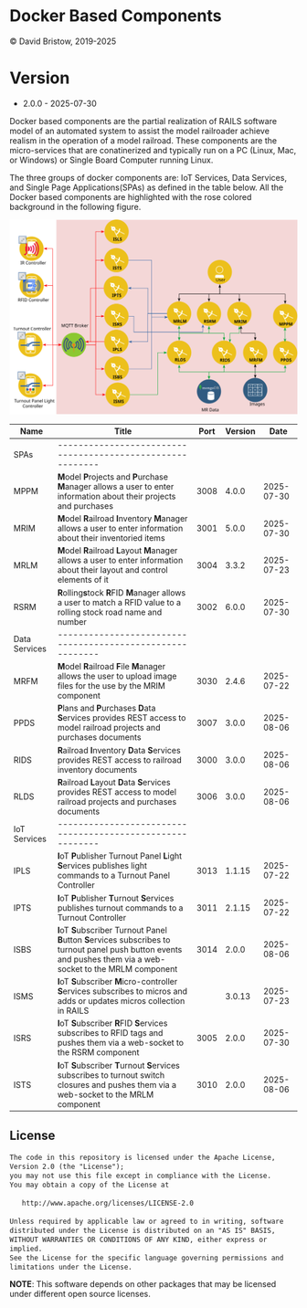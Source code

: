 # Docker Based Components

&copy; David Bristow, 2019-2025

# Version

* 2.0.0 - 2025-07-30
 
Docker based components are the partial realization of RAILS software model of an automated system to assist the model railroader achieve realism in the operation of a model railroad. These components are the micro-services that are conatinerized and typically run on a PC (Linux, Mac, or Windows) or Single Board Computer running Linux.

The three groups of docker components are: IoT Services, Data Services, and Single Page Applications(SPAs) as defined in the table below. All the Docker based components are highlighted with the rose colored background in the following figure.

![System Design](https://github.com/djbristow/RAILS/blob/master/Docker%20Based/docker-based-ms.svg)

|Name |Title                                  |Port |Version|Date     |
|-----|----------------------------------------------------------|-----|-------|---------|
|SPAs|----------------------------------------------------------|
|MPPM|**M**odel **P**rojects and **P**urchase **M**anager allows a user to enter information about their projects and purchases|3008|4.0.0|2025-07-30|
|MRIM|**M**odel **R**ailroad **I**nventory **M**anager allows a user to enter information about their inventoried items|3001|5.0.0|2025-07-30|
|MRLM|**M**odel **R**ailroad **L**ayout **M**anager allows a user to enter information about their layout and control elements of it|3004|3.3.2|2025-07-23|
|RSRM|**R**olling**s**tock **R**FID **M**anager allows a user to match a RFID value to a rolling stock road name and number|3002|6.0.0|2025-07-30|
|Data Services|----------------------------------------------------------|
|MRFM|**M**odel **R**ailroad **F**ile **M**anager  allows the user to upload image files for the use by the MRIM component|3030|2.4.6|2025-07-22|
|PPDS|**P**lans and **P**urchases **D**ata **S**ervices  provides REST access to model railroad projects and purchases documents|3007|3.0.0|2025-08-06|
|RIDS|**R**ailroad **I**nventory **D**ata **S**ervices provides REST access to railroad inventory documents|3000|3.0.0|2025-08-06|
|RLDS|**R**ailroad **L**ayout **D**ata **S**ervices provides REST access to model railroad projects and purchases documents|3006|3.0.0|2025-08-06|
|IoT Services|----------------------------------------------------------|
|IPLS|**I**oT **P**ublisher Turnout Panel **L**ight **S**ervices publishes light commands to a Turnout Panel Controller|3013|1.1.15|2025-07-22|
|IPTS|**I**oT **P**ublisher **T**urnout **S**ervices publishes turnout commands to a Turnout Controller|3011|2.1.15|2025-07-22|
|ISBS|**I**oT **S**ubscriber Turnout Panel **B**utton **S**ervices subscribes to turnout panel push button events and pushes them via a web-socket to the MRLM component|3014|2.0.0|2025-08-06|
|ISMS|**I**oT **S**ubscriber **M**icro-controller **S**ervices subscribes to micros and adds or updates micros collection in RAILS||3.0.13|2025-07-23|
|ISRS|**I**oT **S**ubscriber **R**FID **S**ervices subscribes to RFID tags and pushes them via a web-socket to the RSRM component|3005|2.0.0|2025-07-30|
|ISTS|**I**oT **S**ubscriber **T**urnout **S**ervices subscribes to turnout switch closures and pushes them via a web-socket to the MRLM component|3010|2.0.0|2025-08-06|

## License

    The code in this repository is licensed under the Apache License, Version 2.0 (the "License");
    you may not use this file except in compliance with the License.
    You may obtain a copy of the License at

       http://www.apache.org/licenses/LICENSE-2.0

    Unless required by applicable law or agreed to in writing, software
    distributed under the License is distributed on an "AS IS" BASIS,
    WITHOUT WARRANTIES OR CONDITIONS OF ANY KIND, either express or implied.
    See the License for the specific language governing permissions and
    limitations under the License.

**NOTE**: This software depends on other packages that may be licensed under different open source licenses.

